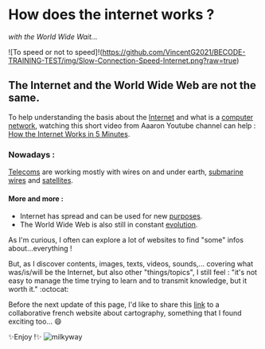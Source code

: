 # How does the internet works ? 
*with the World Wide Wait...*

![To speed or not to speed]!(https://github.com/VincentG2021/BECODE-TRAINING-TEST/img/Slow-Connection-Speed-Internet.png?raw=true)

## The Internet and the World Wide Web are not the same.

To help understanding the basis about the [Internet](https://en.wikipedia.org/wiki/Internet) and what is a [computer network](https://en.wikipedia.org/wiki/Computer_network), watching this short video from Aaaron Youtube channel can help : [How the Internet Works in 5 Minutes](https://www.youtube.com/watch?v=7_LPdttKXPc&ab_channel=Aaron).
 
### Nowadays :
[Telecoms](https://en.wikipedia.org/wiki/Telecommunication) are working mostly with wires on and under earth, [submarine wires](https://submarine-cable-map-2020.telegeography.com/) and [satellites](https://satmap.space/).

#### More and more :
- Internet has spread and can be used for new [purposes](https://en.wikipedia.org/wiki/Internet_of_things).
- The World Wide Web is also still in constant [evolution](https://en.wikipedia.org/wiki/Web_2.0).


As I'm curious, I often can explore a lot of websites to find "some" infos about...everything !

But, as I discover contents, images, texts, videos, sounds,... covering what was/is/will be the Internet, but also other "things/topics", I still feel :
"it's not easy to manage the time trying to learn and to transmit knowledge, but it worth it." :octocat:

Before the next update of this page, I'd like to share this [link](https://veillecarto2-0.fr/) to a collaborative french website about cartography, something that I found exciting too... :smile:

✨Enjoy !✨
![milkyway](https://upload.wikimedia.org/wikipedia/commons/4/4f/Artist%E2%80%99s_impression_of_the_Milky_Way.jpg)

